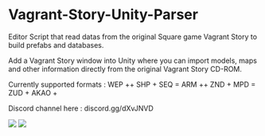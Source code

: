 # Vagrant-Story-Unity-Parser
Editor Script that read datas from the original Square game Vagrant Story to build prefabs and databases.

Add a Vagrant Story window into Unity where you can import models, maps and other information directly from the original Vagrant Story CD-ROM.

Currently supported formats : 
WEP ++
SHP +
SEQ =
ARM ++
ZND +
MPD =
ZUD +
AKAO +

Discord channel here : discord.gg/dXvJNVD

<img src="https://github.com/korobetski/Vagrant-Story-Unity-Parser/raw/master/wireframe.png"/>

<img src="https://github.com/korobetski/Vagrant-Story-Unity-Parser/raw/master/vs_parser.png"/>
